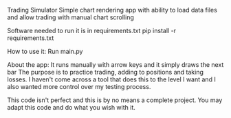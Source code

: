 Trading Simulator
Simple chart rendering app with ability to load data files and allow trading with manual chart scrolling

Software needed to run it is in requirements.txt
pip install -r requirements.txt

How to use it:
Run main.py

About the app:
It runs manually with arrow keys and it simply draws the next bar
The purpose is to practice trading, adding to positions and taking losses.
I haven't come across a tool that does this to the level I want and I also wanted more control over my testing process.

This code isn't perfect and this is by no means a complete project.
You may adapt this code and do what you wish with it.
